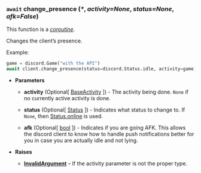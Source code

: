 ### `await` change_presence (_\*_, *activity=None*, *status=None*, *afk=False*) [](https://discordpy.readthedocs.io/en/v1.7.3/api.html#discord.Client.change_presence)
This function is a [_coroutine_](https://docs.python.org/3/library/asyncio-task.html#coroutine).

Changes the client’s presence.

Example:
```python
game = discord.Game("with the API")
await client.change_presence(status=discord.Status.idle, activity=game)
```

- **Parameters**

	- **activity** (Optional[ [BaseActivity](discord/Data%20Classes/BaseActivity/BaseActivity) ]) - The activity being done. `None` if no currently active activity is done.
	- **status** (Optional[ [Status](discord/Enumerations/Status) ]) - Indicates what status to change to. If `None`, then [Status.online](discord/Enumerations/Status#online) is used.

	- **afk** (Optional[ [bool](https://docs.python.org/3/library/functions.html#bool) ]) - Indicates if you are going AFK. This allows the discord client to know how to handle push notifications better for you in case you are actually idle and not lying.

- **Raises**

	- [**InvalidArgument**](discord/Exceptions/InvalidArgument) – If the activity parameter is not the proper type.

